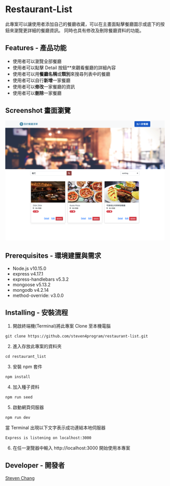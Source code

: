 # Restaurant-List

此專案可以讓使用者添加自己的餐廳收藏，可以在主畫面點擊餐廳圖示或底下的按鈕來瀏覽更詳細的餐廳資訊。
同時也具有修改及刪除餐廳資料的功能。

## Features - 產品功能

- 使用者可以瀏覽全部餐廳
- 使用者可以點擊 Detail 按鈕\*\*來觀看餐廳的詳細內容
- 使用者可以用**餐廳名稱**或**類別**來搜尋列表中的餐廳
- 使用者可以自行**新增**一家餐廳
- 使用者可以**修改**一家餐廳的資訊
- 使用者可以**刪除**一家餐廳

## Screenshot 畫面瀏覽

![image](https://github.com/steven4program/restaurant-list/blob/master/restaurant-list-RESTful.png)

## Prerequisites - 環境建置與需求

- Node.js v10.15.0
- express v4.17.1
- express-handlebars v5.3.2
- mongoose v5.13.2
- mongodb v4.2.14
- method-override: v3.0.0

## Installing - 安裝流程

1. 開啟終端機(Terminal)將此專案 Clone 至本機電腦

```
git clone https://github.com/steven4program/restaurant-list.git
```

2. 進入存放此專案的資料夾

```
cd restaurant_list
```

3. 安裝 npm 套件

```
npm install
```

4. 加入種子資料

```
npm run seed
```

5. 啟動網頁伺服器

```
npm run dev
```

當 Terminal 出現以下文字表示成功連結本地伺服器

```
Express is listening on localhost:3000
```

6. 在任一瀏覽器中輸入 http://localhost:3000 開始使用本專案

## Developer - 開發者

[Steven Chang](https://github.com/steven4program)
